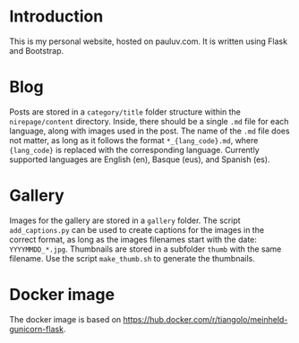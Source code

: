 # Introduction
This is my personal website, hosted on pauluv.com. It is written using Flask and Bootstrap.

# Blog
Posts are stored in a <code>category/title</code> folder structure within the <code>nirepage/content</code> directory. Inside, there should be a single <code>.md</code> file for each language, along with images used in the post. The name of the <code>.md</code> file does not matter, as long as it follows the format <code>\*\_{lang\_code}.md</code>, where <code>{lang_code}</code> is replaced with the corresponding language. Currently supported languages are English (en), Basque (eus), and Spanish (es).

# Gallery
Images for the gallery are stored in a <code>gallery</code> folder. The script <code>add_captions.py</code> can be used to create captions for the images in the correct format, as long as the images filenames start with the date: <code>YYYYMMDD\_\*.jpg</code>. Thumbnails are stored in a subfolder <code>thumb</code> with the same filename. Use the script <code>make_thumb.sh</code> to generate the thumbnails.

# Docker image
The docker image is based on https://hub.docker.com/r/tiangolo/meinheld-gunicorn-flask. 